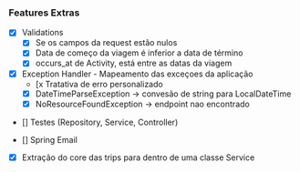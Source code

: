 ### Features Extras

- [x] Validations
  - [x] Se os campos da request estão nulos
  - [x] Data de começo da viagem é inferior a data de término
  - [x] occurs_at de Activity, está entre as datas da viagem
  
- [x] Exception Handler - Mapeamento das exceçoes da aplicação
  - [x Tratativa de erro personalizado 
  - [x] DateTimeParseException -> convesão de string para LocalDateTime
  - [x] NoResourceFoundException -> endpoint nao encontrado
  
- [] Testes (Repository, Service, Controller)

- [] Spring Email

- [x] Extração do core das trips para dentro de uma classe Service